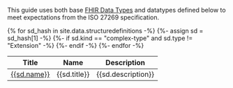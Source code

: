 This guide uses both base [FHIR Data Types](https://hl7.org/fhir/R4/datatypes.html) and datatypes defined below to meet expectations from the ISO 27269 specification.

<table class="list">
  <thead>
    <tr>
      <th>Title</th>
      <th>Name</th>
      <th>Description</th>
    </tr>
  </thead>
  <tbody>
{% for sd_hash in site.data.structuredefinitions -%}
{%- assign sd = sd_hash[1] -%}
{%- if sd.kind  == "complex-type" and sd.type != "Extension" -%}
   <tr>
    <td><a href="{{sd.path}}">{{sd.name}}</a></td>
    <td>{{sd.title}}</td>
    <td>{{sd.description}}</td></tr>
  {%- endif -%}
{%- endfor -%}
</tbody>
</table>
